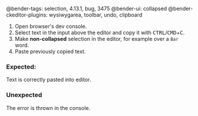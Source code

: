@bender-tags: selection, 4.13.1, bug, 3475
@bender-ui: collapsed
@bender-ckeditor-plugins: wysiwygarea, toolbar, undo, clipboard

1. Open browser's dev console.
1. Select text in the input above the editor and copy it with <kbd>CTRL</kbd>/<kbd>CMD</kbd>+<kbd>C</kbd>.
1. Make **non-collapsed** selection in the editor, for example over a `Bar` word.
1. Paste previously copied text.

### Expected:
Text is correctly pasted into editor.

### Unexpected
The error is thrown in the console.
